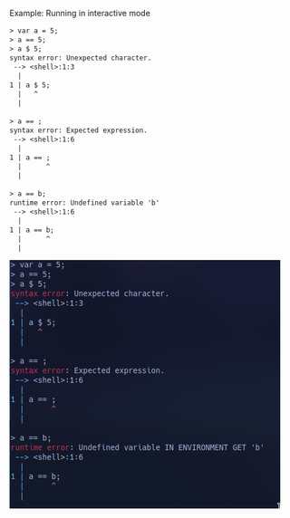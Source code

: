 Example: Running in interactive mode

```
> var a = 5;
> a == 5;
> a $ 5;
syntax error: Unexpected character.
 --> <shell>:1:3
  |
1 | a $ 5;
  |   ^
  |

> a == ;
syntax error: Expected expression.
 --> <shell>:1:6
  |
1 | a == ;
  |      ^
  |

> a == b;
runtime error: Undefined variable 'b'
 --> <shell>:1:6
  |
1 | a == b;
  |      ^
  |
```

![img](/assets/error_example.png)
